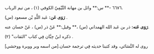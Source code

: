٦٦٧٦ -** س:** وائل بن مهانة التَّيْمِيّ الكوفي (١) ، من تيم الرباب.

**رَوَى عَن:** عَبد اللَّهِ بْن مسعود (س) .

**رَوَى عَنه:** ذر بن عَبد الله الهمداني (س) ،** وقيل:** عَنْ ذر (س) ، عَنْ حسان عنه.

ذكره ابنُ حِبَّان فِي كتاب "الثقات" (٢) .

روى له النَّسَائي، وقد كتبنا حديثه فِي ترجمة حسان.[من اسمه وبر ووبرة ووحشي]